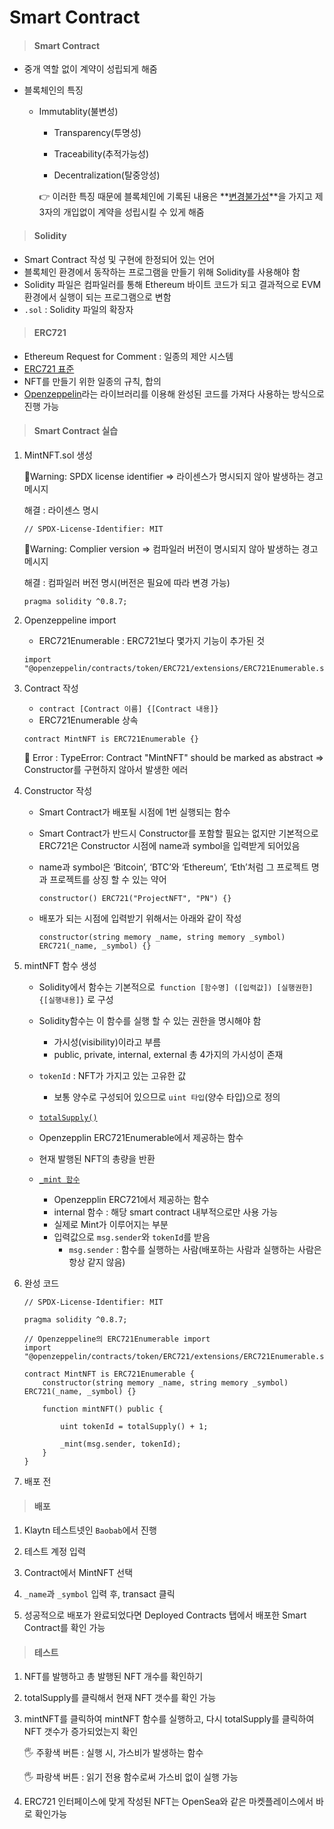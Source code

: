 # Smart Contract

> #### Smart Contract

- 중개 역할 없이 계약이 성립되게 해줌

- 블록체인의 특징

  - Immutablity(불변성)
  
  
    - Transparency(투명성)
  
  
    - Traceability(추적가능성)
  
  
    - Decentralization(탈중앙성)
  


  	👉 이러한 특징 때문에 블록체인에 기록된 내용은 **<u>변경불가성</u>**을 가지고 제 3자의 개입없이 계약을 성립시킬 수 있게 해줌



> #### Solidity

- Smart Contract 작성 및 구현에 한정되어 있는 언어
- 블록체인 환경에서 동작하는 프로그램을 만들기 위해 Solidity를 사용해야 함
- Solidity 파일은 컴파일러를 통해 Ethereum 바이트 코드가 되고 결과적으로 EVM 환경에서 실행이 되는 프로그램으로 변함
- `.sol` : Solidity 파일의 확장자



> #### ERC721

- Ethereum Request for Comment : 일종의 제안 시스템
- [ERC721 표준](https://eips.ethereum.org/EIPS/eip-721)
- NFT를 만들기 위한 일종의 규칙, 합의
- [Openzeppelin](https://docs.openzeppelin.com/contracts/4.x/)라는 라이브러리를 이용해 완성된 코드를 가져다 사용하는 방식으로 진행 가능



> #### Smart Contract 실습

1. MintNFT.sol 생성

   🎇Warning: SPDX license identifier => 라이센스가 명시되지 않아 발생하는 경고 메시지

   해결 : 라이센스 명시

   ```solidity
   // SPDX-License-Identifier: MIT
   ```

   🎇Warning: Complier version  => 컴파일러 버전이 명시되지 않아 발생하는 경고 메시지

   해결 : 컴파일러 버전 명시(버전은 필요에 따라 변경 가능)

   ```solidity
   pragma solidity ^0.8.7;
   ```

   


2. Openzeppeline import

   - ERC721Enumerable : ERC721보다 몇가지 기능이 추가된 것

   ```solidity
   import "@openzeppelin/contracts/token/ERC721/extensions/ERC721Enumerable.sol";
   ```

   

3. Contract 작성

   - `contract [Contract 이름] {[Contract 내용]}`
   - ERC721Enumerable 상속

   ```solidity
   contract MintNFT is ERC721Enumerable {}
   ```

   🧨 Error : TypeError: Contract "MintNFT" should be marked as abstract => Constructor를 구현하지 않아서 발생한 에러



4. Constructor 작성
   -  Smart Contract가 배포될 시점에 1번 실행되는 함수
   -  Smart Contract가 반드시 Constructor를 포함할 필요는 없지만 기본적으로 ERC721은 Constructor 시점에 name과 symbol을 입력받게 되어있음

   - name과 symbol은 ‘Bitcoin’, ‘BTC’와 ‘Ethereum’, ‘Eth’처럼 그 프로젝트 명과 프로젝트를 상징 할 수 있는 약어

     ```solidity
     constructor() ERC721("ProjectNFT", "PN") {}
     ```

   - 배포가 되는 시점에 입력받기 위해서는 아래와 같이 작성

     ```solidity
     constructor(string memory _name, string memory _symbol) ERC721(_name, _symbol) {}
     ```

     

5. mintNFT 함수 생성

   - Solidity에서 함수는 기본적으로` function [함수명] ([입력값]) [실행권한] {[실행내용]}` 로 구성
   - Solidity함수는 이 함수를 실행 할 수 있는 권한을 명시해야 함
     - 가시성(visibility)이라고 부름
     - public, private, internal, external 총 4가지의 가시성이 존재

   - `tokenId` : NFT가 가지고 있는 고유한 값
     - 보통 양수로 구성되어 있으므로 `uint 타입`(양수 타입)으로 정의

   - [`totalSupply()`](https://docs.openzeppelin.com/contracts/4.x/api/token/erc721#ERC721Enumerable-totalSupply--)
   - Openzepplin ERC721Enumerable에서 제공하는 함수
   - 현재 발행된 NFT의 총량을 반환
   - [`_mint 함수`](https://docs.openzeppelin.com/contracts/4.x/api/token/erc721#ERC721-_mint-address-uint256-)
     - Openzepplin ERC721에서 제공하는 함수
     - internal 함수 : 해당 smart contract 내부적으로만 사용 가능
     - 실제로 Mint가 이루어지는 부분
     - 입력값으로 `msg.sender`와 `tokenId`를 받음
       -  `msg.sender` : 함수를 실행하는 사람(배포하는 사람과 실행하는 사람은 항상 같지 않음)

6. 완성 코드

   ```solidity
   // SPDX-License-Identifier: MIT
   
   pragma solidity ^0.8.7;
   
   // Openzeppeline의 ERC721Enumerable import
   import "@openzeppelin/contracts/token/ERC721/extensions/ERC721Enumerable.sol";
   
   contract MintNFT is ERC721Enumerable {
       constructor(string memory _name, string memory _symbol) ERC721(_name, _symbol) {}
   
       function mintNFT() public {
   
           uint tokenId = totalSupply() + 1;
   
           _mint(msg.sender, tokenId);
       }
   }
   ```



7. 배포 전 



> #### 배포

1. Klaytn 테스트넷인 `Baobab`에서 진행
2. 테스트 계정 입력
3. Contract에서 MintNFT 선택

4. `_name`과 `_symbol` 입력 후, transact 클릭
5. 성공적으로 배포가 완료되었다면 Deployed Contracts 탭에서 배포한 Smart Contract를 확인 가능



> #### 테스트

1. NFT를 발행하고 총 발행된 NFT 개수를 확인하기

2. totalSupply를 클릭해서 현재 NFT 갯수를 확인 가능

3. mintNFT를 클릭하여 mintNFT 함수를 실행하고, 다시 totalSupply를 클릭하여 NFT 갯수가 증가되었는지 확인

   🖐 주황색 버튼 : 실행 시, 가스비가 발생하는 함수

   🖐 파랑색 버튼 : 읽기 전용 함수로써 가스비 없이 실행 가능

4. ERC721 인터페이스에 맞게 작성된 NFT는 OpenSea와 같은 마켓플레이스에서 바로 확인가능
